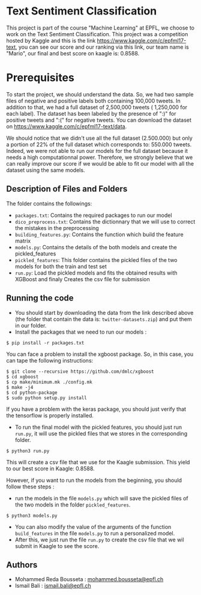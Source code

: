 # Text Sentiment Classification

This project is part of the course "Machine Learning" at EPFL, we choose to work on the Text Sentiment Classification. This project was a competition hosted by Kaggle and this is the link https://www.kaggle.com/c/epfml17-text, you can see our score and our ranking via this link, our team name is "Mario", our final and best score on kaagle is: 0.8588.

# Prerequisites

To start the project, we should understand the data. So, we had two sample files of negative and positive labels both containing 100,000 tweets. In addition to that, we had a full dataset of 2,500,000 tweets ( 1,250,000 for each label).
The dataset has been labeled by the presence of  ":)" for positive tweets and ":(" for negative tweets.
You can download the dataset on https://www.kaggle.com/c/epfml17-text/data.

We should notice that we didn't use all the full dataset (2.500.000) but only a portion of 22% of the full dataset which corresponds to: 550.000 tweets. Indeed, we were not able to run our models for the full dataset because it needs a high computationnal power. Therefore, we strongly believe that we can really improve our score if we would be able to fit our model with all the dataset using the same models.

## Description of Files and Folders

The folder contains the followings:

- `packages.txt`: Contains the required packages to run our model
- `dico_preprocess.txt`: Contains the dictionnary that we will use to correct the mistakes in the preprocessing
- `building_features.py`: Contains the function which build the feature matrix
- `models.py`: Contains the details of the both models and create the pickled_features
- `pickled_features`: This folder contains the pickled files of the two models for both the train and test set
- `run.py`: Load the pickled models and fits the obtained results with XGBoost and finaly Creates the csv file for submission

## Running the code

- You should start by downloading the data from the link described above (the folder that contain the data is: `twitter-datasets.zip`) and put them in our folder.
- Install the packages that we need to run our models :
```
$ pip install -r packages.txt
```
You can face a problem to install the xgboost package. So, in this case, you can tape the following instructions:

```
$ git clone --recursive https://github.com/dmlc/xgboost
$ cd xgboost
$ cp make/minimum.mk ./config.mk
$ make -j4
$ cd python-package
$ sudo python setup.py install

```
If you have a problem with the keras package, you should just verify that the tensorflow is properly installed.


- To run the final model with the pickled features, you should just run `run.py`, it will use the pickled files that we stores in the corresponding folder. 
 
```
$ python3 run.py 
```

This will create a csv file that we use for the Kaagle submission. This yield to our best score in Kaagle: 0.8588.


However, if you want to run the models from the beginning, you should follow these steps :

- run the models in the file `models.py` which will save the pickled files of the two models in the folder `pickled_features`.

```
$ python3 models.py 
```
- You can also modify the value of the arguments of the function `build_features` in the file `models.py` to run a personalized model.
- After this, we just run the file `run.py` to create the csv file that we wil submit in Kaagle to see the score.

## Authors

- Mohammed Reda Bousseta : mohammed.bousseta@epfl.ch
- Ismail Bali : ismail.bali@epfl.ch

